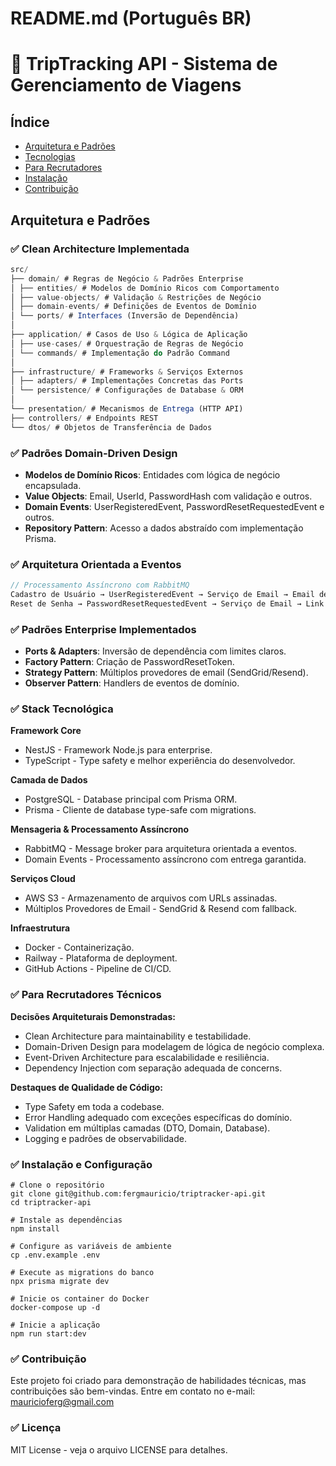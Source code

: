 # README.md (Português BR)

# 🚀 TripTracking API - Sistema de Gerenciamento de Viagens

## Índice

- [Arquitetura e Padrões](#arquitetura-e-padrões)
- [Tecnologias](#🛠️-tecnologias)
- [Para Recrutadores](#🎯-para-recrutadores)
- [Instalação](#🚀-instalação)
- [Contribuição](#🤝-contribuição)

## Arquitetura e Padrões

### ✅ Clean Architecture Implementada

```typescript
src/
├── domain/ # Regras de Negócio & Padrões Enterprise
│ ├── entities/ # Modelos de Domínio Ricos com Comportamento
│ ├── value-objects/ # Validação & Restrições de Negócio
│ ├── domain-events/ # Definições de Eventos de Domínio
│ └── ports/ # Interfaces (Inversão de Dependência)
│
├── application/ # Casos de Uso & Lógica de Aplicação
│ ├── use-cases/ # Orquestração de Regras de Negócio
│ └── commands/ # Implementação do Padrão Command
│
├── infrastructure/ # Frameworks & Serviços Externos
│ ├── adapters/ # Implementações Concretas das Ports
│ └── persistence/ # Configurações de Database & ORM
│
└── presentation/ # Mecanismos de Entrega (HTTP API)
├── controllers/ # Endpoints REST
└── dtos/ # Objetos de Transferência de Dados
```

### ✅ Padrões Domain-Driven Design

- **Modelos de Domínio Ricos**: Entidades com lógica de negócio encapsulada.
- **Value Objects**: Email, UserId, PasswordHash com validação e outros.
- **Domain Events**: UserRegisteredEvent, PasswordResetRequestedEvent e outros.
- **Repository Pattern**: Acesso a dados abstraído com implementação Prisma.

### ✅ Arquitetura Orientada a Eventos

```typescript
// Processamento Assíncrono com RabbitMQ
Cadastro de Usuário → UserRegisteredEvent → Serviço de Email → Email de Boas-Vindas.
Reset de Senha → PasswordResetRequestedEvent → Serviço de Email → Link de Reset.
```

### ✅ Padrões Enterprise Implementados

- **Ports & Adapters**: Inversão de dependência com limites claros.
- **Factory Pattern**: Criação de PasswordResetToken.
- **Strategy Pattern**: Múltiplos provedores de email (SendGrid/Resend).
- **Observer Pattern**: Handlers de eventos de domínio.

### ✅ Stack Tecnológica

**Framework Core**

- NestJS - Framework Node.js para enterprise.
- TypeScript - Type safety e melhor experiência do desenvolvedor.

**Camada de Dados**

- PostgreSQL - Database principal com Prisma ORM.
- Prisma - Cliente de database type-safe com migrations.

**Mensageria & Processamento Assíncrono**

- RabbitMQ - Message broker para arquitetura orientada a eventos.
- Domain Events - Processamento assíncrono com entrega garantida.

**Serviços Cloud**

- AWS S3 - Armazenamento de arquivos com URLs assinadas.
- Múltiplos Provedores de Email - SendGrid & Resend com fallback.

**Infraestrutura**

- Docker - Containerização.
- Railway - Plataforma de deployment.
- GitHub Actions - Pipeline de CI/CD.

### ✅ Para Recrutadores Técnicos

**Decisões Arquiteturais Demonstradas:**

- Clean Architecture para maintainability e testabilidade.
- Domain-Driven Design para modelagem de lógica de negócio complexa.
- Event-Driven Architecture para escalabilidade e resiliência.
- Dependency Injection com separação adequada de concerns.

**Destaques de Qualidade de Código:**

- Type Safety em toda a codebase.
- Error Handling adequado com exceções específicas do domínio.
- Validation em múltiplas camadas (DTO, Domain, Database).
- Logging e padrões de observabilidade.

### ✅ Instalação e Configuração

```
# Clone o repositório
git clone git@github.com:fergmauricio/triptracker-api.git
cd triptracker-api

# Instale as dependências
npm install

# Configure as variáveis de ambiente
cp .env.example .env

# Execute as migrations do banco
npx prisma migrate dev

# Inicie os container do Docker
docker-compose up -d

# Inicie a aplicação
npm run start:dev
```

### ✅ Contribuição

Este projeto foi criado para demonstração de habilidades técnicas, mas contribuições são bem-vindas.
Entre em contato no e-mail: mauricioferg@gmail.com

### ✅ Licença

MIT License - veja o arquivo LICENSE para detalhes.
